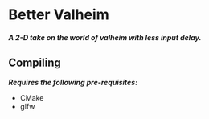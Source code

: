 # Better Valheim

##### A 2-D take on the world of valheim with less input delay.

## Compiling
***Requires the following pre-requisites:***
 - CMake
 - glfw

